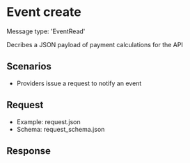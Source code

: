 # Event create

Message type: 'EventRead'

Decribes a JSON payload of payment calculations for the API

## Scenarios

- Providers issue a request to notify an event

## Request

- Example: request.json
- Schema: request_schema.json

## Response
